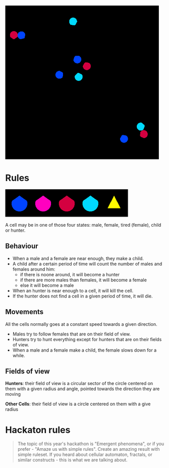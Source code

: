 ![gif](/assets/test_run.gif)

# Rules

![states](/assets/species.png)

A cell may be in one of those four states: male, female, tired (female), child or hunter.

## Behaviour

- When a male and a female are near enough, they make a child.
- A child after a certain period of time will count the number of males and females around him:
  - if there is noone around, it will become a hunter
  - if there are more males than females, it will become a female
  - else it will become a male
- When an hunter is near enough to a cell, it will kill the cell.
- If the hunter does not find a cell in a given period of time, it will die.

## Movements

All the cells normally goes at a constant speed towards a given direction.

- Males try to follow females that are on their field of view.
- Hunters try to hunt everything except for hunters that are on their fields of view.
- When a male and a female make a child, the female slows down for a while.

## Fields of view

**Hunters**: their field of view is a circular sector of the circle centered on them with a
given radius and angle, pointed towards the direction they are moving

**Other Cells**: their field of view is a circle centered on them with a give radius

# Hackaton rules

> The topic of this year's hackathon is "Emergent phenomena", or if you prefer - "Amaze us with simple rules".
> Create an amazing result with simple ruleset.
> If you heard about cellular automaton, fractals, or similar constructs - this is what we are talking about.
